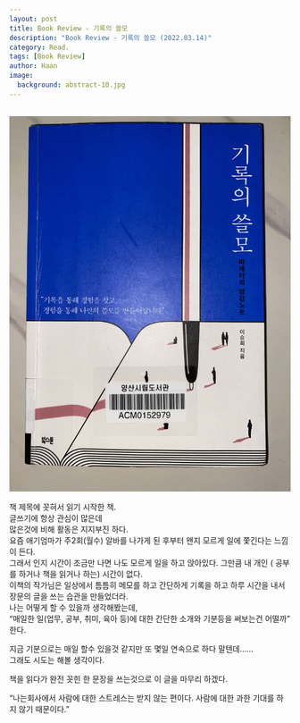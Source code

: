 ```yaml
---
layout: post
title: Book Review - 기록의 쓸모
description: "Book Review - 기록의 쓸모 (2022.03.14)" 
category: Read.
tags: [Book Review]
author: Haan
image:
  background: abstract-10.jpg
---
```

<br/>

<img src="/assets/img/2022/BR_220314.jpg">

책 제목에 꼿혀서 읽기 시작한 책.  
글쓰기에 항상 관심이 많은데   
많은것에 비해 활동은 지지부진 하다.   
요즘 애기엄마가 주2회(월수) 알바를 나가게 된 후부터 왠지 모르게 일에 쫓긴다는 느낌이 든다.  
그래서 인지 시간이 조금만 나면 나도 모르게 일을 하고 앉아있다. 그만큼 내 개인 ( 공부를 하거나 책을 읽거나 하는) 시간이 없다.  
이책의 작가님은 일상에서 틈틈히 메모를 하고 간단하게 기록을 하고 하루 시간을 내서 장문의 글을 쓰는 습관을 만들었더라.   
나는 어떻게 할 수 있을까 생각해봤는데,  
“매일한 일(업무, 공부, 취미, 육아 등)에 대한 간단한 소개와 기분등을 써보는건 어떨까” 한다.  

지금 기분으로는 매일 할수 있을것 같지만 
또 몇일 연속으로 하다 말텐데......   
그래도 시도는 해볼 생각이다.  

책을 읽다가 완전 꼿힌 한 문장을 쓰는것으로 이 글을 마무리 하겠다.   


“나는회사에서 사람에 대한 스트레스는 받지 않는 편이다. 사람에 대한 과한 기대를 하지 않기 때문이다.” 



  